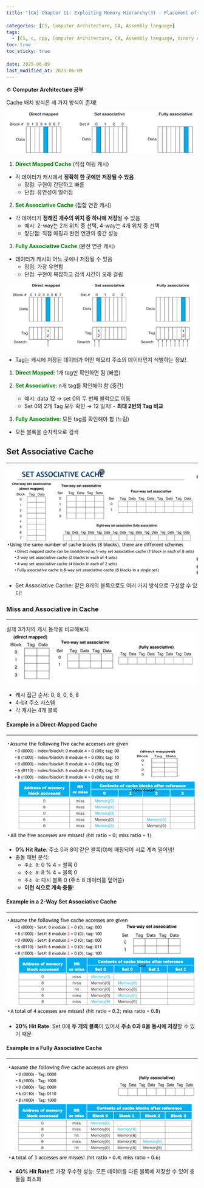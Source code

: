 ```yaml
---
title: "[CA] Chapter 11: Exploiting Memory Hierarchy(3) - Placement of Cache"

categories: [CS, Computer Architecture, CA, Assembly language]
tags:
  - [CS, c, cpp, Computer Architecture, CA, Assembly language, binary code]
toc: true
toc_sticky: true

date: 2025-06-09
last_modified_at: 2025-06-09
---
```

⚙ **Computer Architecture 공부**

Cache 배치 방식은 세 가지 방식이 존재!

![alt text](../assets/img/Architecture/typeofcache.png)

1. **<span style="color: #008000">Direct Mapped Cache</span>** (직접 매핑 캐시)
* 각 데이터가 캐시에서 **정확히 한 곳에만 저장될 수 있음**
  * 장점: 구현이 간단하고 빠름
  * 단점: 유연성이 떨어짐

2. **<span style="color: #008000">Set Associative Cache</span>** (집합 연관 캐시)
* 각 데이터가 **정해진 개수의 위치 중 하나에 저장**될 수 있음
  * 예시: 2-way는 2개 위치 중 선택, 4-way는 4개 위치 중 선택
  * 장단점: 직접 매핑과 완전 연관의 중간 성능

3. **<span style="color: #008000">Fully Associative Cache</span>** (완전 연관 캐시)
* 데이터가 캐시의 어느 곳에나 저장될 수 있음
  * 장점: 가장 유연함
  * 단점: 구현이 복잡하고 검색 시간이 오래 걸림

![alt text](../assets/img/Architecture/typeofcachetag.png)

* Tag는 캐시에 저장된 데이터가 어떤 메모리 주소의 데이터인지 식별하는 정보!

1. **<span style="color: #008000">Direct Mapped</span>**: 1개 tag만 확인하면 됨 (빠름)

2. **<span style="color: #008000">Set Associative</span>**: n개 tag를 확인해야 함 (중간)
   * 예시: data 12 →  set 0의 두 번째 블럭으로 이동 
   * Set 0의 2개 Tag 모두 확인 → 12 일치! - **최대 2번의 Tag 비교**

3. **<span style="color: #008000">Fully Associative</span>**: 모든 tag를 확인해야 함 (느림)
  * 모든 블록을 순차적으로 검색

## Set Associative Cache
---
![alt text](../assets/img/Architecture/SAC.png)

* Set Associative Cache: 같은 8개의 블록으로도 여러 가지 방식으로 구성할 수 있다!

### Miss and Associative in Cache
---
실제 3가지의 캐시 동작을 비교해보자
![alt text](../assets/img/Architecture/mac.png)

* 캐시 접근 순서: 0, 8, 0, 6, 8
* 4-bit 주소 시스템
* 각 캐시는 4개 블록

#### Example in a Direct-Mapped Cache
---
![alt text](../assets/img/Architecture/exdmc.png)

* **0% Hit Rate**: 주소 0과 8이 같은 블록(0)에 매핑되어 서로 계속 밀어냄!
* 충돌 패턴 분석:
  * `주소 0`: 0 % 4 = 블록 0
  * `주소 8`: 8 % 4 = 블록 0
  * `주소 0`: 다시 블록 0 (주소 8 데이터를 덮어씀)
  * **이런 식으로 계속 충돌**!

#### Example in a 2-Way Set Associative Cache
---
![alt text](../assets/img/Architecture/exsac.png)

* **20% Hit Rate**: Set 0에 **두 개의 블록**이 있어서 **주소 0과 8을 동시에 저장**할 수 있기 때문

#### Example in a Fully Associative Cache
---
![alt text](../assets/img/Architecture/exfac.png)

* **40% Hit Rate**로 가장 우수한 성능: 모든 데이터를 다른 블록에 저장할 수 있어 충돌을 최소화